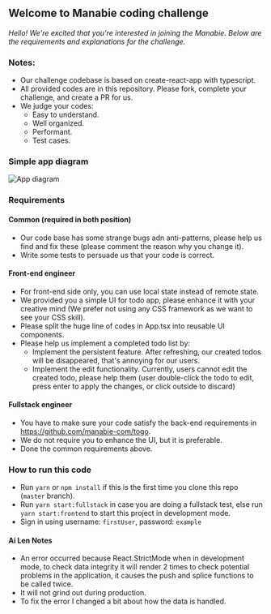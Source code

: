## Welcome to Manabie coding challenge

_Hello!_
_We're excited that you're interested in joining the Manabie. Below are the requirements and explanations for the challenge._

### Notes:

- Our challenge codebase is based on create-react-app with typescript.
- All provided codes are in this repository. Please fork, complete your challenge, and create a PR for us.
- We judge your codes:
  - Easy to understand.
  - Well organized.
  - Performant.
  - Test cases.

### Simple app diagram

![App diagram](diagram.png)

### Requirements

#### Common (required in both position)

- Our code base has some strange bugs adn anti-patterns, please help us find and fix these (please comment the reason why you change it).
- Write some tests to persuade us that your code is correct.

#### Front-end engineer

- For front-end side only, you can use local state instead of remote state.
- We provided you a simple UI for todo app, please enhance it with your creative mind (We prefer not using any CSS framework as we want to see your CSS skill).
- Please split the huge line of codes in App.tsx into reusable UI components.
- Please help us implement a completed todo list by:
  - Implement the persistent feature. After refreshing, our created todos will be disappeared, that's annoying for our users.
  - Implement the edit functionality. Currently, users cannot edit the created todo, please help them (user double-click the todo to edit, press enter to apply the changes, or click outside to discard)

#### Fullstack engineer

- You have to make sure your code satisfy the back-end requirements in https://github.com/manabie-com/togo.
- We do not require you to enhance the UI, but it is preferable.
- Done the common requirements above.

### How to run this code

- Run `yarn` or `npm install` if this is the first time you clone this repo (`master` branch).
- Run `yarn start:fullstack` in case you are doing a fullstack test, else run `yarn start:frontend` to start this project in development mode.
- Sign in using username: `firstUser`, password: `example`

#### Ai Len Notes

- An error occurred because React.StrictMode when in development mode, to check data integrity it will render 2 times to check potential problems in the application, it causes the push and splice functions to be called twice.
- It will not grind out during production.
- To fix the error I changed a bit about how the data is handled.
